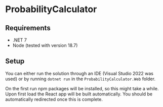 # ProbabilityCalculator
## Requirements
- .NET 7
- Node (tested with version 18.7)

## Setup
You can either run the solution through an IDE (Visual Studio 2022 was used) or by running `dotnet run` in the `ProbabilityCalculator.Web` folder.

On the first run npm packages will be installed, so this might take a while. Upon first load the React app will be built automatically. 
You should be automatically redirected once this is complete.

